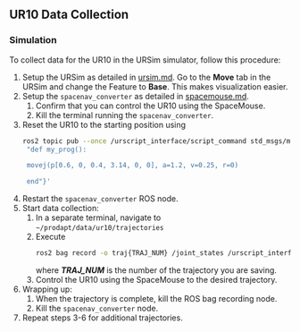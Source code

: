 ## UR10 Data Collection

### Simulation
To collect data for the UR10 in the URSim simulator, follow this procedure:
1. Setup the URSim as detailed in [ursim.md](./ursim.md). Go to the **Move** tab in the URSim and change the Feature to **Base**. This makes visualization easier.
2. Setup the `spacenav_converter` as detailed in [spacemouse.md](./spacemouse.md).
   1. Confirm that you can control the UR10 using the SpaceMouse.
   2. Kill the terminal running the `spacenav_converter`.
3. Reset the UR10 to the starting position using
   ```bash
   ros2 topic pub --once /urscript_interface/script_command std_msgs/msg/String '{data:
    "def my_prog():

    movej(p[0.6, 0, 0.4, 3.14, 0, 0], a=1.2, v=0.25, r=0)

    end"}'
    ```
4. Restart the `spacenav_converter` ROS node.
5. Start data collection:
   1. In a separate terminal, navigate to `~/prodapt/data/ur10/trajectories`
   2. Execute
        ```bash
        ros2 bag record -o traj{TRAJ_NUM} /joint_states /urscript_interface/script_command
        ```
      where ***TRAJ_NUM*** is the number of the trajectory you are saving.
   3. Control the UR10 using the SpaceMouse to the desired trajectory.
6. Wrapping up:
   1. When the trajectory is complete, kill the ROS bag recording node.
   2. Kill the `spacenav_converter` node.
7. Repeat steps 3-6 for additional trajectories.
